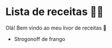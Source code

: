 # Lista de receitas :man_cook:

Olá! Bem vindo ao meu livor de receitas :wave:

- Strogonoff de frango